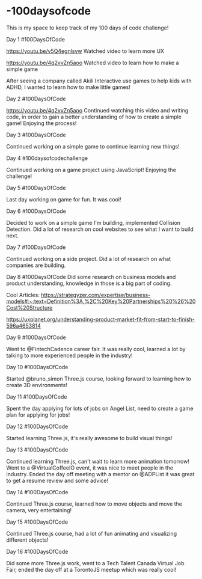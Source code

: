 # -100daysofcode

This is my space to keep track of my 100 days of code challenge!

Day 1 #100DaysOfCode 

https://youtu.be/v5Q4egnlsvw
Watched video to learn more UX

https://youtu.be/4q2vvZn5aoo
Watched video to learn how to make a simple game

After seeing a company called Akili Interactive use games to help kids with ADHD, I wanted to learn how to make little games!

Day 2 #100DaysOfCode 

https://youtu.be/4q2vvZn5aoo
Continued watching this video and writing code, in order to gain a better understanding of how to create a simple game! Enjoying the process!

Day 3 #100DaysOfCode 

Continued working on a simple game to continue learning new things!

Day 4 #100daysofcodechallenge 

Continued working on a game project using JavaScript! Enjoying the challenge!

Day 5 #100DaysOfCode 

Last day working on game for fun. It was cool!

Day 6 #100DaysOfCode 

Decided to work on a simple game I'm building, implemented Collision Detection. Did a lot of research on cool websites to see what I want to build next.

Day 7 #100DaysOfCode 

Continued working on a side project. Did a lot of research on what companies are building.

Day 8 #100DaysOfCode 
Did some research on business models and product understanding, knowledge in those is a big part of coding.

Cool Articles: 
https://strategyzer.com/expertise/business-models#:~:text=Definition%3A,%2C%20Key%20Partnerships%20%26%20Cost%20Structure

https://uxplanet.org/understanding-product-market-fit-from-start-to-finish-596a4653814

Day 9 #100DaysOfCode 

Went to @FintechCadence career fair. It was really cool, learned a lot by talking to more experienced people in the industry!

Day 10 #100DaysOfCode 

Started @bruno_simon Three.js course, looking forward to learning how to create 3D environments!

Day 11 #100DaysOfCode 

Spent the day applying for lots of jobs on Angel List, need to create a game plan for applying for jobs!

Day 12 #100DaysOfCode 

Started learning Three.js, it's really awesome to build visual things!

Day 13 #100DaysOfCode 

Continued learning Three.js, can't wait to learn more animation tomorrow! Went to a @VirtualCoffeeIO event, it was nice to meet people in the industry. Ended the day off meeting with a mentor on @ADPList it was great to get a resume review and some advice!

Day 14 #100DaysOfCode 

Continued Three.js course, learned how to move objects and move the camera, very entertaining!

Day 15 #100DaysOfCode 

Continued Three.js course, had a lot of fun animating and visualizing different objects!

Day 16 #100DaysOfCode 

Did some more Three.js work, went to a Tech Talent Canada Virtual Job Fair, ended the day off at a TorontoJS meetup which was really cool!

















